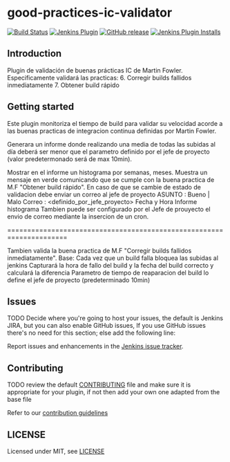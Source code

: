 # good-practices-ic-validator
[![Build Status](https://ci.jenkins.io/job/Plugins/job/good-practices-ic-validator-plugin/job/master/badge/icon)](https://ci.jenkins.io/job/Plugins/job/good-practices-ic-validator-plugin/job/master/)
[![Jenkins Plugin](https://img.shields.io/jenkins/plugin/v/good-practices-ic-validator.svg)]()
[![GitHub release](https://img.shields.io/github/release/jenkinsci/good-practices-ic-validator-plugin.svg?label=changelog)](https://github.com/sofia91/good-practices-ic-validator/blob/develop/Changelog.txt)
[![Jenkins Plugin Installs](https://img.shields.io/jenkins/plugin/i/good-practices-ic-validator.svg?color=blue)](https://plugins.jenkins.io/good-practices-ic-validator)


## Introduction

Plugin de validación de buenas prácticas IC de Martin Fowler.
Especificamente validará las practicas:
6. Corregir builds fallidos inmediatamente
7. Obtener build rápido


## Getting started

Este plugin monitoriza el tiempo de build para validar su velocidad 
acorde a las buenas practicas de integracion continua definidas por Martin Fowler.

Generara un informe donde realizando una media de todas las subidas al día 
deberá ser menor que el parametro definido por el jefe de proyecto (valor predetermonado será de max 10min).

Mostrar en el informe un histograma por semanas, meses.
Muestra un mensaje en verde comunicando que se cumple con la buena practica de M.F "Obtener build rápido".
En caso de que se cambie de estado de validacion debe enviar un correo al jefe de proyecto
ASUNTO : Bueno | Malo
Correo : <definido_por_jefe_proyecto>
Fecha y Hora
Informe histograma
Tambien puede ser configurado por el Jefe de prouyecto el envio de correo
mediante la insercion de un cron.

=====================================================================

Tambien valida la buena practica de M.F "Corregir builds fallidos inmediatamente".
Base: Cada vez que un build falla bloquea las subidas al jenkins
Capturará la hora de fallo del build y la fecha del build correcto y calculará la diferencia
Parametro de tiempo de reaparacion del build lo define el jefe de proyecto (predeterminado 10min)


## Issues

TODO Decide where you're going to host your issues, the default is Jenkins JIRA, but you can also enable GitHub issues,
If you use GitHub issues there's no need for this section; else add the following line:

Report issues and enhancements in the [Jenkins issue tracker](https://issues.jenkins-ci.org/).

## Contributing

TODO review the default [CONTRIBUTING](https://github.com/jenkinsci/.github/blob/master/CONTRIBUTING.md) file and make sure it is appropriate for your plugin, if not then add your own one adapted from the base file

Refer to our [contribution guidelines](https://github.com/jenkinsci/.github/blob/master/CONTRIBUTING.md)

## LICENSE

Licensed under MIT, see [LICENSE](LICENSE.md)

